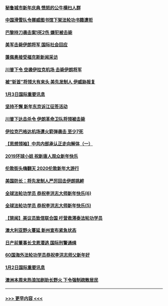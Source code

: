 #### [秘鲁城市新年庆典 愤怒的公牛横扫人群](../pages/prog202/a102744618.md?t=01041111) 
#### [中国滑雪队令挪威图书馆下架法轮功书籍遭拒](../pages/prog202/a102744639.md?t=01041111) 
#### [巴黎持刀袭击案1死2伤 嫌犯被击毙](../pages/prog202/a102744566.md?t=01041111) 
#### [美军击毙伊朗将军 国际社会回应](../pages/prog202/a102744485.md?t=01041111) 
#### [蓬佩奥接受福克斯新闻采访](../pages/prog202/a102744480.md?t=01041111) 
#### [川普下令 空袭伊拉克机场 击毙伊朗将军](../pages/prog202/a102744470.md?t=01041111) 
#### [被“斩首”将领大有来头 美先发制人 伊威胁报复](../pages/prog202/a102744454.md?t=01041111) 
#### [1月3日国际重要讯息](../pages/prog202/a102744301.md?t=01041111) 
#### [坚持不懈 新年东京诉江征签活动](../pages/prog202/a102744303.md?t=01041111) 
#### [川普下达击杀令 伊朗革命卫队将领被击毙](../pages/prog202/a102741911.md?t=01041111) 
#### [伊拉克巴格达机场遭火箭弹袭击 至少7死](../pages/prog202/a102744115.md?t=01041111) 
#### [【思想领袖】中共内部承认正走向解体（一）](../pages/prog202/a102744097.md?t=01041111) 
#### [2019环球小姐 祝新唐人观众新年快乐](../pages/prog202/a102744043.md?t=01041111) 
#### [伦敦街头嗨翻天 2020伦敦新年大游行](../pages/prog202/a102743925.md?t=01041111) 
#### [美国防长：将先发制人严厉回击伊朗挑衅](../pages/prog202/a102743930.md?t=01041111) 
#### [全球法轮功学员 恭祝李洪志大师新年快乐(6)](../pages/prog202/a102743899.md?t=01041111) 
#### [全球法轮功学员 恭祝李洪志大师新年快乐(5)](../pages/prog202/a102743766.md?t=01041111) 
#### [【禁闻】美议员致信联合国 吁营救滞泰法轮功学员](../pages/prog202/a102743781.md?t=01041111) 
#### [澳大利亚野火蔓延 新州宣布紧急状态](../pages/prog202/a102743681.md?t=01041111) 
#### [日产前董事长戈恩潜逃 国际刑警通缉](../pages/prog202/a102743676.md?t=01041111) 
#### [60国海外法轮功学员恭祝李洪志师父新年好](../pages/prog202/a102743628.md?t=01041111) 
#### [1月2日国际重要讯息](../pages/prog202/a102743488.md?t=01041111) 
#### [澳洲本周末热浪加剧助长野火 下令强制疏散居民](../pages/prog202/a102743421.md?t=01041111) 

----
#### [ >>> 更早内容 <<< ](../indexes/prog202-earlier.md)
